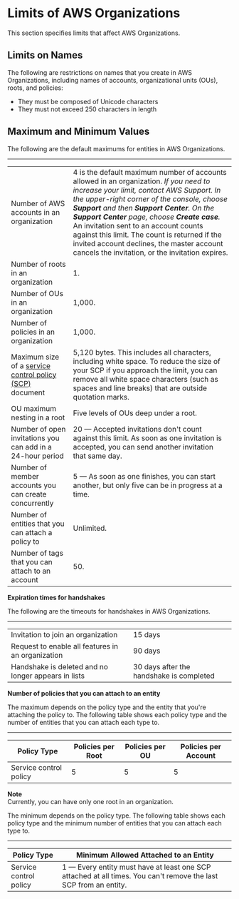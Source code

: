 # Limits of AWS Organizations<a name="orgs_reference_limits"></a>

This section specifies limits that affect AWS Organizations\.

## Limits on Names<a name="name-limits"></a>

The following are restrictions on names that you create in AWS Organizations, including names of accounts, organizational units \(OUs\), roots, and policies:
+ They must be composed of Unicode characters
+ They must not exceed 250 characters in length

## Maximum and Minimum Values<a name="min-max-values"></a>

The following are the default maximums for entities in AWS Organizations\.


****  

|  |  | 
| --- |--- |
|  Number of AWS accounts in an organization  |   4 is the default maximum number of accounts allowed in an organization\. *If you need to increase your limit, contact AWS Support\. In the upper\-right corner of the console, choose **Support** and then **Support Center**\. On the **Support Center** page, choose **Create case**\.* An invitation sent to an account counts against this limit\. The count is returned if the invited account declines, the master account cancels the invitation, or the invitation expires\.  | 
|  Number of roots in an organization  |  1\.  | 
|  Number of OUs in an organization  |  1,000\.  | 
|  Number of policies in an organization  |  1,000\.  | 
|  Maximum size of a [service control policy \(SCP\)](orgs_manage_policies_scp.md) document  |  5,120 bytes\. This includes all characters, including white space\. To reduce the size of your SCP if you approach the limit, you can remove all white space characters \(such as spaces and line breaks\) that are outside quotation marks\.  | 
|  OU maximum nesting in a root  |  Five levels of OUs deep under a root\.  | 
|  Number of open invitations you can add in a 24\-hour period  |  20 — Accepted invitations don't count against this limit\. As soon as one invitation is accepted, you can send another invitation that same day\.  | 
|  Number of member accounts you can create concurrently  |  5 — As soon as one finishes, you can start another, but only five can be in progress at a time\.  | 
|  Number of entities that you can attach a policy to  |  Unlimited\.  | 
|  Number of tags that you can attach to an account  |  50\.  | 

**Expiration times for handshakes**

The following are the timeouts for handshakes in AWS Organizations\.


****  

|  |  | 
| --- |--- |
|  Invitation to join an organization  | 15 days | 
| Request to enable all features in an organization | 90 days | 
| Handshake is deleted and no longer appears in lists | 30 days after the handshake is completed | 

**Number of policies that you can attach to an entity**

The maximum depends on the policy type and the entity that you're attaching the policy to\. The following table shows each policy type and the number of entities that you can attach each type to\.


****  

| Policy Type | Policies per Root | Policies per OU | Policies per Account | 
| --- | --- | --- | --- | 
| Service control policy | 5 | 5 | 5 | 

**Note**  
Currently, you can have only one root in an organization\.

The minimum depends on the policy type\. The following table shows each policy type and the minimum number of entities that you can attach each type to\.


****  

| Policy Type | Minimum Allowed Attached to an Entity | 
| --- | --- | 
| Service control policy | 1 — Every entity must have at least one SCP attached at all times\. You can't remove the last SCP from an entity\. | 